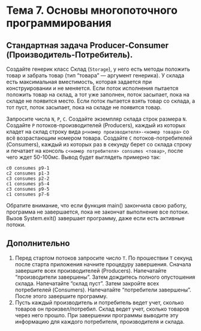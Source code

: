 
# Тема 7. Основы многопоточного программирования

## Стандартная задача Producer-Consumer (Производитель-Потребитель).

Создайте генерик класс Склад (`Storage`), у него есть методы положить товар и забрать товар (тип “товара” — аргумент генерика). У склада есть максимальная вместимость, которая задается при конструировании и не меняется. Если поток исполнения пытается положить товар на склад, а тот уже заполнен, поток засыпает, пока на складе не появится место. Если поток пытается взять товар со склада, а тот пуст, поток засыпает, пока на складе не появится товар. 

Запросите числа `N`, `P`, `C`. Создайте экземпляр склада строк размера `N`. Создайте `P` потоков-производителей (Producers), каждый из которых кладет на склад строку вида `p<номер производителя>-<номер товара>` со всё возрастающим номером товара. Создайте `C` потоков-потребителей (Consumers), каждый из которых раз в секунду берет со склада строку и печатает на консоль `c<номер потребителя> consumes <товар>`, после чего ждет 50-100мс. Вывод будет выглядеть примерно так:

```
c0 consumes p9-1
c2 consumes p1-3
c3 consumes p2-2
c1 consumes p5-4
c3 consumes p9-5
c1 consumes p7-6
```

Обратите внимание, что если функция main() закончила свою работу, программа не завершается, пока не закончат выполнение все потоки. Вызов System.exit() завершает программу, даже если есть активные потоки.

## Дополнительно

1. Перед стартом потоков запросите число `T`. По прошествии `T` секунд после старта приложения начните процедуру завершения. Сначала завершите всех производителей (Producers). Напечатайте “производители завершены”. Затем дождитесь полного опустошения склада. Напечатайте “склад пуст”. Затем закройте всех потребителей (Consumers). Напечатайте “потребители завершены”. После этого завершите программу.
2. Пусть каждый производитель и потребитель ведет учет, сколько товаров он произвел/потребил. Склад ведет учет, сколько товаров через него прошло. При завершении программы выводите эту информацию для каждого потребителя, производителя и склада.
